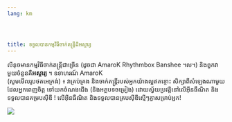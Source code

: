 ```yaml
---
lang: km




title: ទទួល​បាន​កម្មវិធី​ចាក់​​​តន្ត្រីដ៏អស្ចារ្យ
---
```


លីនុច​មាន​កម្មវិធី​ចាក់តន្ត្រី​ជាច្រើន​ (ដូច​ជា AmaroK Rhythmbox Banshee 
។ល។) និងពួកវា​មួយ​ចំនួន​គឺ​<b>អស្ចារ្យ​</b> ។ ឧទាហរណ៍ AmaroK  
(សូម​មើល​រូបថត​អេក្រង់) ៖ វា​គ្រប់គ្រង និង​ចាក់​តន្ត្រីរបស់​អ្នក​យ៉ាងល្អ​ឥតខ្ចោះ សិក្សា​ពី​សំឡេង​​ណាមួយ​ដែល​អ្នក​ពេញ​ចិត្ត
ទៅ​យក​ចំណង​ជើង  (និង​អត្ថបទ​ចម្រៀង) ដោយ​ស្វ័យ​ប្រវត្តិ​នៅ​លើ​អ៊ីនធឺណិត និង​​ទទួល​បាន​គម្រប​ស៊ីឌី !
លើ​អ៊ីន​ធឺណិត​ និងទទួល​បានគ្រប​ស៊ីឌី​ស្មើៗគ្នា​សម្រាប់​អ្នក!

<img src="Images/amarok.png" />




